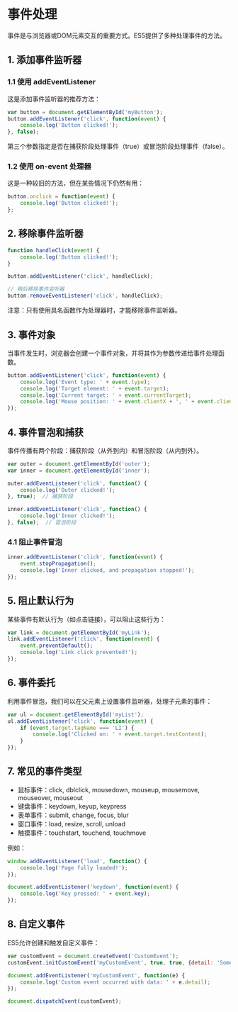 # 事件处理

事件是与浏览器或DOM元素交互的重要方式。ES5提供了多种处理事件的方法。

## 1. 添加事件监听器

### 1.1 使用 addEventListener

这是添加事件监听器的推荐方法：

```javascript
var button = document.getElementById('myButton');
button.addEventListener('click', function(event) {
    console.log('Button clicked!');
}, false);
```

第三个参数指定是否在捕获阶段处理事件（true）或冒泡阶段处理事件（false）。

### 1.2 使用 on-event 处理器

这是一种较旧的方法，但在某些情况下仍然有用：

```javascript
button.onclick = function(event) {
    console.log('Button clicked!');
};
```

## 2. 移除事件监听器

```javascript
function handleClick(event) {
    console.log('Button clicked!');
}

button.addEventListener('click', handleClick);

// 稍后移除事件监听器
button.removeEventListener('click', handleClick);
```

注意：只有使用具名函数作为处理器时，才能移除事件监听器。

## 3. 事件对象

当事件发生时，浏览器会创建一个事件对象，并将其作为参数传递给事件处理函数。

```javascript
button.addEventListener('click', function(event) {
    console.log('Event type: ' + event.type);
    console.log('Target element: ' + event.target);
    console.log('Current target: ' + event.currentTarget);
    console.log('Mouse position: ' + event.clientX + ', ' + event.clientY);
});
```

## 4. 事件冒泡和捕获

事件传播有两个阶段：捕获阶段（从外到内）和冒泡阶段（从内到外）。

```javascript
var outer = document.getElementById('outer');
var inner = document.getElementById('inner');

outer.addEventListener('click', function() {
    console.log('Outer clicked!');
}, true);  // 捕获阶段

inner.addEventListener('click', function() {
    console.log('Inner clicked!');
}, false);  // 冒泡阶段
```

### 4.1 阻止事件冒泡

```javascript
inner.addEventListener('click', function(event) {
    event.stopPropagation();
    console.log('Inner clicked, and propagation stopped!');
});
```

## 5. 阻止默认行为

某些事件有默认行为（如点击链接），可以阻止这些行为：

```javascript
var link = document.getElementById('myLink');
link.addEventListener('click', function(event) {
    event.preventDefault();
    console.log('Link click prevented!');
});
```

## 6. 事件委托

利用事件冒泡，我们可以在父元素上设置事件监听器，处理子元素的事件：

```javascript
var ul = document.getElementById('myList');
ul.addEventListener('click', function(event) {
    if (event.target.tagName === 'LI') {
        console.log('Clicked on: ' + event.target.textContent);
    }
});
```

## 7. 常见的事件类型

- 鼠标事件：click, dblclick, mousedown, mouseup, mousemove, mouseover, mouseout
- 键盘事件：keydown, keyup, keypress
- 表单事件：submit, change, focus, blur
- 窗口事件：load, resize, scroll, unload
- 触摸事件：touchstart, touchend, touchmove

例如：

```javascript
window.addEventListener('load', function() {
    console.log('Page fully loaded!');
});

document.addEventListener('keydown', function(event) {
    console.log('Key pressed: ' + event.key);
});
```

## 8. 自定义事件

ES5允许创建和触发自定义事件：

```javascript
var customEvent = document.createEvent('CustomEvent');
customEvent.initCustomEvent('myCustomEvent', true, true, {detail: 'Some data'});

document.addEventListener('myCustomEvent', function(e) {
    console.log('Custom event occurred with data: ' + e.detail);
});

document.dispatchEvent(customEvent);
```

